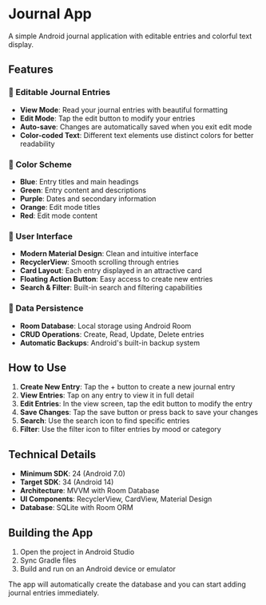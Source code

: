 # Journal App

A simple Android journal application with editable entries and colorful text display.

## Features

### 📝 Editable Journal Entries
- **View Mode**: Read your journal entries with beautiful formatting
- **Edit Mode**: Tap the edit button to modify your entries
- **Auto-save**: Changes are automatically saved when you exit edit mode
- **Color-coded Text**: Different text elements use distinct colors for better readability

### 🎨 Color Scheme
- **Blue**: Entry titles and main headings
- **Green**: Entry content and descriptions
- **Purple**: Dates and secondary information
- **Orange**: Edit mode titles
- **Red**: Edit mode content

### 📱 User Interface
- **Modern Material Design**: Clean and intuitive interface
- **RecyclerView**: Smooth scrolling through entries
- **Card Layout**: Each entry displayed in an attractive card
- **Floating Action Button**: Easy access to create new entries
- **Search & Filter**: Built-in search and filtering capabilities

### 💾 Data Persistence
- **Room Database**: Local storage using Android Room
- **CRUD Operations**: Create, Read, Update, Delete entries
- **Automatic Backups**: Android's built-in backup system

## How to Use

1. **Create New Entry**: Tap the + button to create a new journal entry
2. **View Entries**: Tap on any entry to view it in full detail
3. **Edit Entries**: In the view screen, tap the edit button to modify the entry
4. **Save Changes**: Tap the save button or press back to save your changes
5. **Search**: Use the search icon to find specific entries
6. **Filter**: Use the filter icon to filter entries by mood or category

## Technical Details

- **Minimum SDK**: 24 (Android 7.0)
- **Target SDK**: 34 (Android 14)
- **Architecture**: MVVM with Room Database
- **UI Components**: RecyclerView, CardView, Material Design
- **Database**: SQLite with Room ORM

## Building the App

1. Open the project in Android Studio
2. Sync Gradle files
3. Build and run on an Android device or emulator

The app will automatically create the database and you can start adding journal entries immediately. 